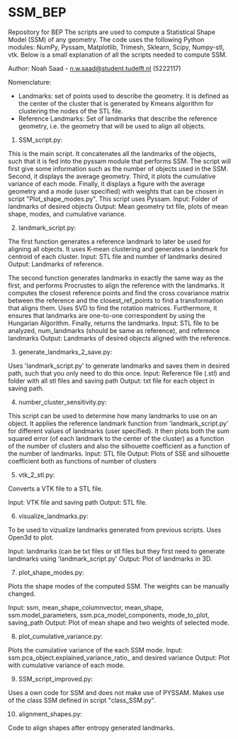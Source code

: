 # SSM_BEP
Repository for BEP 
The scripts are used to compute a Statistical Shape Model (SSM) of any geometry. The code uses the following Python modules: NumPy, Pyssam, Matplotlib, Trimesh, Sklearn, Scipy, Numpy-stl, vtk. Below is a small explanation of all the scripts needed to compute SSM. 

Author: Noah Saad - n.w.saad@student.tudelft.nl (5222117)

Nomenclature: 
- Landmarks: set of points used to describe the geometry. It is defined as the center of the cluster that is generated by Kmeans algorithm for clustering the nodes of the STL file. 
- Reference Landmarks: Set of landmarks that describe the reference geometry, i.e. the geometry that will be used to align all objects.

1) SSM_script.py: 

This is the main script. It concatenates all the landmarks of the objects, such that it is fed into the pyssam module that performs SSM. The script will first give some information such as the number of objects used in the SSM. Second, it displays the average geometry. Third, it plots the cumulative variance of each mode. Finally, it displays a figure with the average geometry and a mode (user specified) with weights that can be chosen in script "Plot_shape_modes.py".
This script uses Pyssam. 
Input: Folder of landmarks of desired objects
Output: Mean geometry txt file, plots of mean shape, modes, and cumulative variance. 

2) landmark_script.py: 

The first function generates a reference landmark to later be used for aligning all objects. It uses K-mean clustering and generates a landmark for centroid of each cluster.
Input: STL file and number of landmarks desired
Output: Landmarks of reference.

The second function generates landmarks in exactly the same way as the first, and performs Procrustes to align the reference with the landmarks. It computes the closest reference points and find the cross covariance matrix between the reference and the closest_ref_points to find a transformation that aligns them. Uses SVD to find the rotation matrices. Furthermore, it ensures that landmarks are one-to-one correspondent by using the Hungarian Algorithm. Finally, returns the landmarks.
Input: STL file to be analyzed, num_landmarks (should be same as reference), and reference landmarks
Output: Landmarks of desired objects aligned with the reference. 

3) generate_landmarks_2_save.py:

Uses 'landmark_script.py' to generate landmarks and saves them in desired path, such that you only need to do this once. 
Input: Reference file (.stl) and folder with all stl files and saving path 
Output: txt file for each object in saving path. 

4) number_cluster_sensitivity.py:

This script can be used to determine how many landmarks to use on an object. It applies the reference landmark function from 'landmark_script.py' for different values of landmarks (user specified). It then plots both the sum squared error (of each landmark to the center of the cluster) as a function of the number of clusters and also the silhouette coefficient as a function of the number of landmarks.
Input: STL file 
Output: Plots of SSE and silhouette coefficient both as functions of number of clusters

5) vtk_2_stl.py: 

Converts a VTK file to a STL file. 

Input: VTK file and saving path
Output: STL file.

6) visualize_landmarks.py:

To be used to vizualize landmarks generated from previous scripts. Uses Open3d to plot. 

Input: landmarks (can be txt files or stl files but they first need to generate landmarks using 'landmark_script.py'
Output: Plot of landmarks in 3D.

7) plot_shape_modes.py: 

Plots the shape modes of the computed SSM. The weights can be manually changed. 

Input: ssm, mean_shape_columnvector, mean_shape, ssm.model_parameters, ssm.pca_model_components, mode_to_plot, saving_path
Output: Plot of mean shape and two weights of selected mode. 

8) plot_cumulative_variance.py:

Plots the cumulative variance of the each SSM mode. 
Input: ssm.pca_object.explained_variance_ratio_ and desired variance
Output: Plot with cumulative variance of each mode.  

9) SSM_script_improved.py:

Uses a own code for SSM and does not make use of PYSSAM. Makes use of the class SSM defined in script "class_SSM.py".

10) alignment_shapes.py:

Code to align shapes after entropy generated landmarks. 





